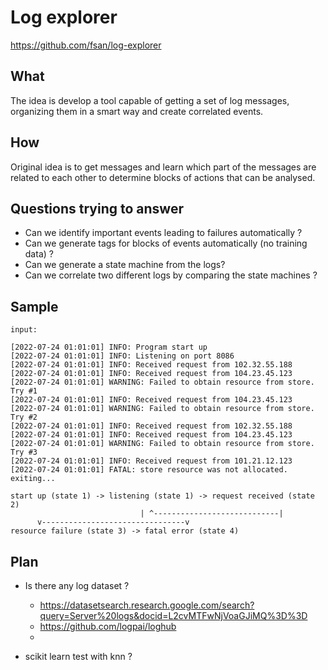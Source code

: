 #  Log explorer
https://github.com/fsan/log-explorer

## What

The idea is develop a tool capable of getting a set of log messages, organizing them in a smart way and create correlated events.

## How

Original idea is to get messages and learn which part of the messages are related to each other to determine blocks of actions that can be analysed.


## Questions trying to answer
- Can we identify important events leading to failures automatically ?
- Can we generate tags for blocks of events automatically (no training data) ?
- Can we generate a state machine from the logs?
- Can we correlate two different logs by comparing the state machines ?


## Sample
```
input:

[2022-07-24 01:01:01] INFO: Program start up
[2022-07-24 01:01:01] INFO: Listening on port 8086
[2022-07-24 01:01:01] INFO: Received request from 102.32.55.188
[2022-07-24 01:01:01] INFO: Received request from 104.23.45.123
[2022-07-24 01:01:01] WARNING: Failed to obtain resource from store. Try #1
[2022-07-24 01:01:01] INFO: Received request from 104.23.45.123
[2022-07-24 01:01:01] WARNING: Failed to obtain resource from store. Try #2
[2022-07-24 01:01:01] INFO: Received request from 102.32.55.188
[2022-07-24 01:01:01] INFO: Received request from 104.23.45.123
[2022-07-24 01:01:01] WARNING: Failed to obtain resource from store. Try #3
[2022-07-24 01:01:01] INFO: Received request from 101.21.12.123
[2022-07-24 01:01:01] FATAL: store resource was not allocated. exiting...
```

```
start up (state 1) -> listening (state 1) -> request received (state 2)
                             | ^----------------------------|
      v--------------------------------v
resource failure (state 3) -> fatal error (state 4)
```


## Plan

- Is there any log dataset ?
    - https://datasetsearch.research.google.com/search?query=Server%20logs&docid=L2cvMTFwNjVoaGJiMQ%3D%3D
    - https://github.com/logpai/loghub
    - 


- scikit learn test with knn ?

